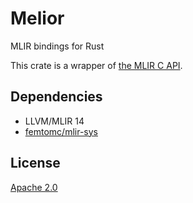 # Melior

MLIR bindings for Rust

This crate is a wrapper of [the MLIR C API](https://mlir.llvm.org/docs/CAPI/).

## Dependencies

- LLVM/MLIR 14
- [femtomc/mlir-sys](https://github.com/femtomc/mlir-sys)

## License

[Apache 2.0](LICENSE)
